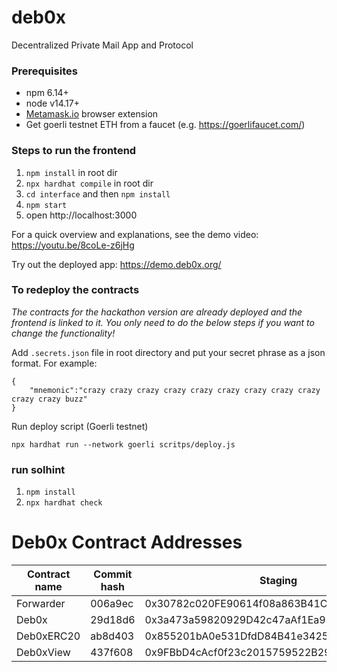 # deb0x
Decentralized Private Mail App and Protocol

### Prerequisites
* npm 6.14+
* node v14.17+
* [Metamask.io](https://metamask.io) browser extension
* Get goerli testnet ETH from a faucet (e.g. https://goerlifaucet.com/)

### Steps to run the frontend

1. `npm install` in root dir
2. `npx hardhat compile` in root dir
3. `cd interface` and then `npm install`
4. `npm start`
5. open http://localhost:3000

For a quick overview and explanations, see the demo video: https://youtu.be/8coLe-z6jHg 

Try out the deployed app: https://demo.deb0x.org/

### To redeploy the contracts
_The contracts for the hackathon version are already deployed and the frontend is linked to it. You only need to do the below steps if you want to change the functionality!_

Add `.secrets.json` file in root directory and put your secret phrase as a json format. For example:
```
{
    "mnemonic":"crazy crazy crazy crazy crazy crazy crazy crazy crazy crazy crazy buzz"
}
```

Run deploy script (Goerli testnet)
```
npx hardhat run --network goerli scritps/deploy.js
```

### run solhint
1. `npm install` 
2. `npx hardhat check`


# Deb0x Contract Addresses 

| Contract name            | Commit hash | Staging                               | Mainnet                                    |
| ------------------------ | ----------- | -------------------------------------------  | ------------------------------------------ | 
| Forwarder                |  006a9ec    |0x30782c020FE90614f08a863B41CbB07A2D2D94fF                                            |                                            |
| Deb0x                    |  29d18d6    | 0x3a473a59820929D42c47aAf1Ea9878a2dDa93E18|                                        |
| Deb0xERC20               |  ab8d403    | 0x855201bA0e531DfdD84B41e34257165D745eE97F|                                        |
| Deb0xView                |  437f608    | 0x9FBbD4cAcf0f23c2015759522B298fFE888Cf005   |                                        |                                            
